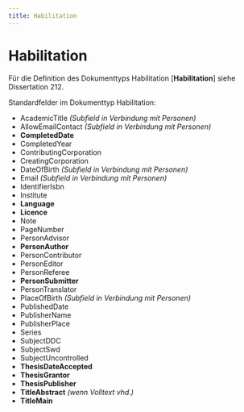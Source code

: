 ```yaml
---
title: Habilitation
---
```


# Habilitation

Für die Definition des Dokumenttyps Habilitation [**Habilitation**] siehe Dissertation
212.

Standardfelder im Dokumenttyp Habilitation:

* AcademicTitle *(Subfield in Verbindung mit Personen)*
* AllowEmailContact *(Subfield in Verbindung mit Personen)*
* **CompletedDate**
* CompletedYear
* ContributingCorporation
* CreatingCorporation
* DateOfBirth *(Subfield in Verbindung mit Personen)*
* Email *(Subfield in Verbindung mit Personen)*
* IdentifierIsbn
* Institute
* **Language**
* **Licence**
* Note
* PageNumber
* PersonAdvisor
* **PersonAuthor**
* PersonContributor
* PersonEditor
* PersonReferee
* **PersonSubmitter**
* PersonTranslator
* PlaceOfBirth *(Subfield in Verbindung mit Personen)*
* PublishedDate
* PublisherName
* PublisherPlace
* Series
* SubjectDDC
* SubjectSwd
* SubjectUncontrolled
* **ThesisDateAccepted**
* **ThesisGrantor**
* **ThesisPublisher**
* **TitleAbstract** *(wenn Volltext vhd.)*
* **TitleMain**
